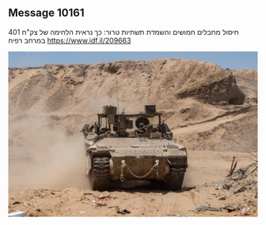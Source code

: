 ## Message 10161

חיסול מחבלים חמושים והשמדת תשתיות טרור:
כך נראית הלחימה של צק"ח 401 במרחב רפיח
 https://www.idf.il/209663

![Photo](10161/10161_photo.jpg)
